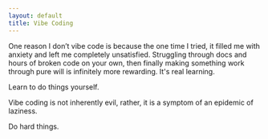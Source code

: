 ```yaml
---
layout: default
title: Vibe Coding
---
```

One reason I don’t vibe code is because the one time I tried, it filled me with anxiety and left me completely unsatisfied. 
Struggling through docs and hours of broken code on your own, then finally making something work through pure will is infinitely more rewarding.
It's real learning.

Learn to do things yourself. 

Vibe coding is not inherently evil, rather, it is a symptom of an epidemic of laziness. 

Do hard things. 
